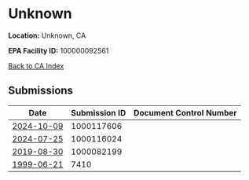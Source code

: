 # Unknown

**Location:** Unknown, CA

**EPA Facility ID:** 100000092561

[Back to CA Index](../../index.md)

## Submissions

| Date | Submission ID | Document Control Number |
|------|--------------|-------------------------|
| [2024-10-09](submissions/1000117606.md) | 1000117606 |  |
| [2024-07-25](submissions/1000116024.md) | 1000116024 |  |
| [2019-08-30](submissions/1000082199.md) | 1000082199 |  |
| [1999-06-21](submissions/7410.md) | 7410 |  |
